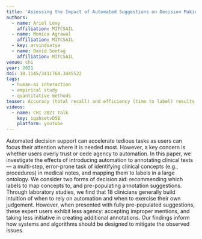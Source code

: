 ```yaml
---
title: 'Assessing the Impact of Automated Suggestions on Decision Making: Domain Experts Mediate Model Errors but Take Less Initiative'
authors:
  - name: Ariel Levy
    affiliation: MITCSAIL
  - name: Monica Agrawal
    affiliation: MITCSAIL
  - key: arvindsatya
  - name: David Sontag
    affiliation: MITCSAIL
venue: chi
year: 2021
doi: 10.1145/3411764.3445522
tags:
  - human-ai interaction
  - empirical study
  - quantitative methods
teaser: Accuracy (total recall) and efficiency (time to label) results for users with label recommendations (Standard and Weakened modes) and users without (None mode).
videos:
  - name: CHI 2021 Talk
    key: iqahsetvD58
    platform: youtube
---
```

Automated decision support can accelerate tedious tasks as users can focus their attention where it is needed most. However, a key concern is whether users overly trust or cede agency to automation. In this paper, we investigate the effects of introducing automation to annotating clinical texts — a multi-step, error-prone task of identifying clinical concepts (e.g., procedures) in medical notes, and mapping them to labels in a large ontology. We consider two forms of decision aid: recommending which labels to map concepts to, and pre-populating annotation suggestions. Through laboratory studies, we find that 18 clinicians generally build intuition of when to rely on automation and when to exercise their own judgement. However, when presented with fully pre-populated suggestions, these expert users exhibit less agency: accepting improper mentions, and taking less initiative in creating additional annotations. Our findings inform how systems and algorithms should be designed to mitigate the observed issues.

